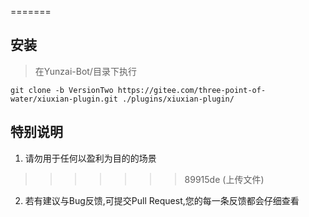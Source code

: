  =======
## 安装      
> 在Yunzai-Bot/目录下执行  
```
git clone -b VersionTwo https://gitee.com/three-point-of-water/xiuxian-plugin.git ./plugins/xiuxian-plugin/

```           
## 特别说明       
1. 请勿用于任何以盈利为目的的场景       
>>>>>>> 89915de (上传文件)
2. 若有建议与Bug反馈,可提交Pull Request,您的每一条反馈都会仔细查看   